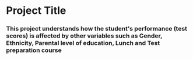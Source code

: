 # Project Title

 ### This project understands how the student's performance (test scores) is affected by other variables such as Gender, Ethnicity, Parental level of education, Lunch and Test preparation course
